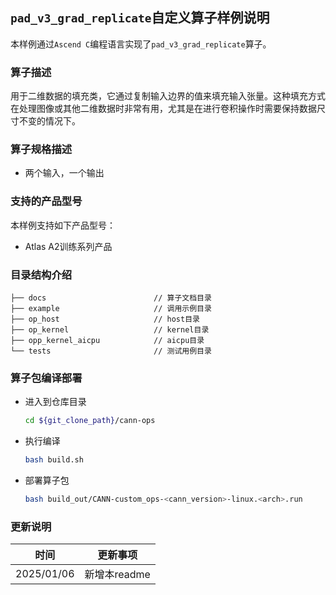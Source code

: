 ## `pad_v3_grad_replicate`自定义算子样例说明 
本样例通过`Ascend C`编程语言实现了`pad_v3_grad_replicate`算子。

### 算子描述
用于二维数据的填充类，它通过复制输入边界的值来填充输入张量。这种填充方式在处理图像或其他二维数据时非常有用，尤其是在进行卷积操作时需要保持数据尺寸不变的情况下。

### 算子规格描述

- 两个输入，一个输出

### 支持的产品型号
本样例支持如下产品型号：
- Atlas A2训练系列产品

### 目录结构介绍
```
├── docs                        // 算子文档目录
├── example                     // 调用示例目录
├── op_host                     // host目录
├── op_kernel                   // kernel目录
├── opp_kernel_aicpu            // aicpu目录
└── tests                       // 测试用例目录
```

### 算子包编译部署
  - 进入到仓库目录

    ```bash
    cd ${git_clone_path}/cann-ops
    ```

  - 执行编译

    ```bash
    bash build.sh
    ```

  - 部署算子包

    ```bash
    bash build_out/CANN-custom_ops-<cann_version>-linux.<arch>.run
    ```

### 更新说明
| 时间 | 更新事项 |
|----|------|
| 2025/01/06 | 新增本readme |